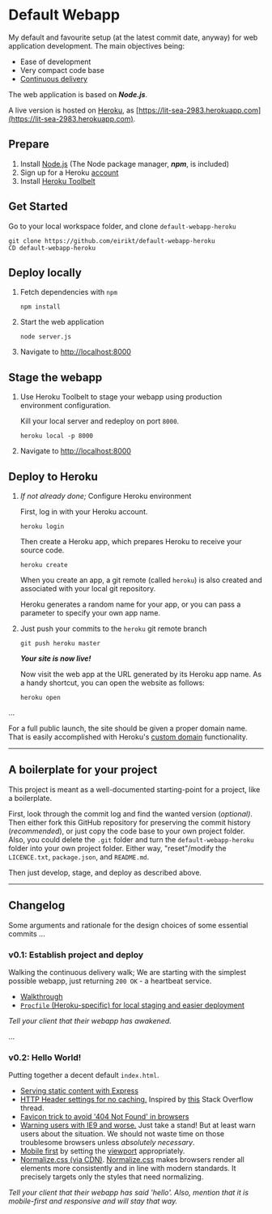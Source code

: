 # Default Webapp
My default and favourite setup (at the latest commit date, anyway) for web application development.
The main objectives being:
- Ease of development
- Very compact code base
- [Continuous delivery][continuous-delivery]

The web application is based on **_Node.js_**.

A live version is hosted on [Heroku][heroku], as [https://lit-sea-2983.herokuapp.com](https://lit-sea-2983.herokuapp.com).

## Prepare
1. Install [Node.js][node] (The Node package manager, **_npm_**, is included)
1. Sign up for a Heroku [account][heroku-account]
1. Install [Heroku Toolbelt][heroku-setup]

## Get Started
Go to your local workspace folder, and clone `default-webapp-heroku`

```
git clone https://github.com/eirikt/default-webapp-heroku
CD default-webapp-heroku
```

## Deploy locally
1. Fetch dependencies with `npm`

   ```
   npm install
   ```

1. Start the web application

   ```
   node server.js
   ```

1. Navigate to [http://localhost:8000]()

## Stage the webapp
1. Use Heroku Toolbelt to stage your webapp using production environment configuration.

   Kill your local server and redeploy on port `8000`.

   ```
   heroku local -p 8000
   ```

1. Navigate to [http://localhost:8000]()

## Deploy to Heroku
1. _If not already done;_ Configure Heroku environment

   First, log in with your Heroku account.

   ```
   heroku login
   ```

   Then create a Heroku app, which prepares Heroku to receive your source code.

   ```
   heroku create
   ```

   When you create an app, a git remote (called `heroku`) is also created and associated with your local git repository.

   Heroku generates a random name for your app, or you can pass a parameter to specify your own app name.

1. Just push your commits to the `heroku` git remote branch

   ```
   git push heroku master
   ```

   **_Your site is now live!_**

   Now visit the web app at the URL generated by its Heroku app name.
   As a handy shortcut, you can open the website as follows:

   ```
   heroku open
   ```

...

For a full public launch, the site should be given a proper domain name. That is easily accomplished with Heroku's [custom domain][heroku-custom-domains] functionality.

---

## A boilerplate for your project

This project is meant as a well-documented starting-point for a project, like a boilerplate.

First, look through the commit log and find the wanted version (*optional)*.
Then either fork this GitHub repository for preserving the commit history (*recommended*), or just copy the code base to your own project folder.
Also, you could delete the `.git` folder and turn the `default-webapp-heroku` folder into your own project folder.
Either way, "reset"/modify the `LICENCE.txt`, `package.json`, and `README.md`.

Then just develop, stage, and deploy as described above.

---

## Changelog
Some arguments and rationale for the design choices of some essential commits ...

### v0.1: Establish project and deploy
Walking the continuous delivery walk;
We are starting with the simplest possible webapp, just returning `200 OK` - a heartbeat service.
- [Walkthrough](https://github.com/eirikt/default-webapp-heroku/blob/master/ITERATION-ZERO.md)
- [`Procfile` (Heroku-specific) for local staging and easier deployment](https://github.com/eirikt/default-webapp-heroku/commit/edeedc577e27c8d8e107b277079b7cbae87f0e37)

_Tell your client that their webapp has awakened._

...

### v0.2: Hello World!
Putting together a decent default `index.html`.
- [Serving static content with Express](https://github.com/eirikt/default-webapp-heroku/blob/0e00c71001074200bb27d4bea33379bd82abae58/server.js)
- [HTTP Header settings for no caching.](https://github.com/eirikt/default-webapp-heroku/commit/abcdfcab93961dceff8d29a1faae49a798313d42) Inspired by [this](http://stackoverflow.com/questions/49547/making-sure-a-web-page-is-not-cached-across-all-browsers) Stack Overflow thread.
- [Favicon trick to avoid '404 Not Found' in browsers](https://github.com/eirikt/default-webapp-heroku/commit/180f48f8b3e927335092bbd409175ba64b623fa4)
- [Warning users with IE9 and worse.](https://github.com/eirikt/default-webapp-heroku/commit/447a8f444a81a63d3d16470ab3a1c42f9b9cb4ea)
  Just take a stand!
  But at least warn users about the situation.
  We should not waste time on those troublesome browsers unless _absolutely necessary_.
- [Mobile first](https://github.com/eirikt/default-webapp-heroku/commit/37d5b261fb505e2fcabb4ae04423608a15ba056c) by setting the [viewport](https://developers.google.com/web/fundamentals/layouts/rwd-fundamentals/set-the-viewport?hl=en) appropriately.
- [Normalize.css (via CDN)](https://github.com/eirikt/default-webapp-heroku/commit/de914283450bc5b0b81ce43b7f026a2702483fee).
  [Normalize.css](http://nicolasgallagher.com/about-normalize-css/) makes browsers render all elements more consistently and in line with modern standards.
  It precisely targets only the styles that need normalizing.

_Tell your client that their webapp has said 'hello'. Also, mention that it is mobile-first and responsive and will stay that way._



[continuous-delivery]: https://en.wikipedia.org/wiki/Continuous_delivery/
[github]: https://github.com
[html5boilerplate]: https://html5boilerplate.com
[node]: https://iojs.org
[heroku]: https://www.heroku.com
[heroku-account]: https://signup.heroku.com/dc
[heroku-setup]: https://devcenter.heroku.com/articles/getting-started-with-nodejs#set-up
[heroku-intro]: https://devcenter.heroku.com/articles/getting-started-with-nodejs#introduction
[heroku-custom-domains]: https://devcenter.heroku.com/articles/custom-domains
